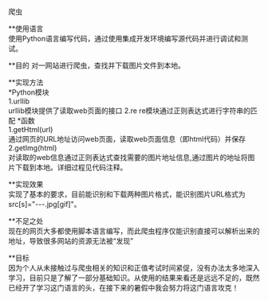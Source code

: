 爬虫

**使用语言  
  使用Python语言编写代码，通过使用集成开发环境编写源代码并进行调试和测试。
  
**目的 
  对一网站进行爬虫，查找并下载图片文件到本地。

**实现方法  
  *Python模块  
    1.urllib  
      urllib模块提供了读取web页面的接口
    2.re 
      re模块通过正则表达式进行字符串的匹配
  *函数  
    1.getHtml(url)    
      通过网页的URL地址访问web页面，读取web页面信息（即html代码）并保存     
    2.getImg(html)   
      对读取的web信息通过正则表达式查找需要的图片地址信息,通过图片的地址将图片下载到本地。详细过程见代码注释。
    
**实现效果  
  实现了基本的要求，目前能识别和下载两种图片格式，能识别图片URL格式为 src[s]="---.jpg[gif]"。
  
**不足之处  
  现在的网页大多都使用脚本语言编写，而此爬虫程序仅能识别直接可以解析出来的地址，导致很多网站的资源无法被“发现”
  
**目标  
  因为个人从未接触过与爬虫相关的知识和正值考试时间紧促，没有办法太多地深入学习，目前只是了解了一部分基础知识。从使用的结果来看还是远远不足的，既然已经开了学习这门语言的头，在接下来的暑假中我会努力将这门语言攻克！
